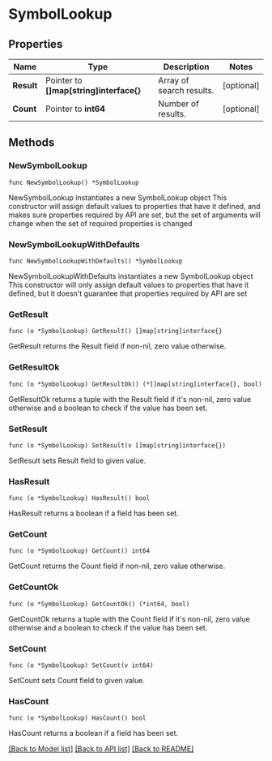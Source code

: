 # SymbolLookup

## Properties

Name | Type | Description | Notes
------------ | ------------- | ------------- | -------------
**Result** | Pointer to **[]map[string]interface{}** | Array of search results. | [optional] 
**Count** | Pointer to **int64** | Number of results. | [optional] 

## Methods

### NewSymbolLookup

`func NewSymbolLookup() *SymbolLookup`

NewSymbolLookup instantiates a new SymbolLookup object
This constructor will assign default values to properties that have it defined,
and makes sure properties required by API are set, but the set of arguments
will change when the set of required properties is changed

### NewSymbolLookupWithDefaults

`func NewSymbolLookupWithDefaults() *SymbolLookup`

NewSymbolLookupWithDefaults instantiates a new SymbolLookup object
This constructor will only assign default values to properties that have it defined,
but it doesn't guarantee that properties required by API are set

### GetResult

`func (o *SymbolLookup) GetResult() []map[string]interface{}`

GetResult returns the Result field if non-nil, zero value otherwise.

### GetResultOk

`func (o *SymbolLookup) GetResultOk() (*[]map[string]interface{}, bool)`

GetResultOk returns a tuple with the Result field if it's non-nil, zero value otherwise
and a boolean to check if the value has been set.

### SetResult

`func (o *SymbolLookup) SetResult(v []map[string]interface{})`

SetResult sets Result field to given value.

### HasResult

`func (o *SymbolLookup) HasResult() bool`

HasResult returns a boolean if a field has been set.

### GetCount

`func (o *SymbolLookup) GetCount() int64`

GetCount returns the Count field if non-nil, zero value otherwise.

### GetCountOk

`func (o *SymbolLookup) GetCountOk() (*int64, bool)`

GetCountOk returns a tuple with the Count field if it's non-nil, zero value otherwise
and a boolean to check if the value has been set.

### SetCount

`func (o *SymbolLookup) SetCount(v int64)`

SetCount sets Count field to given value.

### HasCount

`func (o *SymbolLookup) HasCount() bool`

HasCount returns a boolean if a field has been set.


[[Back to Model list]](../README.md#documentation-for-models) [[Back to API list]](../README.md#documentation-for-api-endpoints) [[Back to README]](../README.md)


